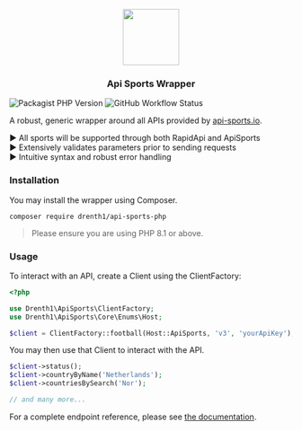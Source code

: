 <p align="center">
  <img height="100" src="https://user-images.githubusercontent.com/89132520/236676102-d9b7db00-f8b4-4b13-81c2-b4ee8250008d.png" />
</p>

<p align="center">
    <h3 align="center">Api Sports Wrapper</h3>
</p>

![Packagist PHP Version](https://img.shields.io/packagist/dependency-v/Drenth1/api-sports-php/php?label=php)
![GitHub Workflow Status](https://img.shields.io/github/actions/workflow/status/Drenth1/api-sports-php/phpunit-tests.yml?label=tests)

A robust, generic wrapper around all APIs provided by [api-sports.io](https://api-sports.io/).

▶️ All sports will be supported through both RapidApi and ApiSports <br>
▶️ Extensively validates parameters prior to sending requests <br>
▶️ Intuitive syntax and robust error handling 

### Installation

You may install the wrapper using Composer.

````shell
composer require drenth1/api-sports-php
````

> Please ensure you are using PHP 8.1 or above.


### Usage

To interact with an API, create a Client using the ClientFactory:

````php
<?php

use Drenth1\ApiSports\ClientFactory;
use Drenth1\ApiSports\Core\Enums\Host;

$client = ClientFactory::football(Host::ApiSports, 'v3', 'yourApiKey');
````

You may then use that Client to interact with the API.

````php
$client->status();                
$client->countryByName('Netherlands'); 
$client->countriesBySearch('Nor');

// and many more...
````

For a complete endpoint reference, please see [the documentation](#).